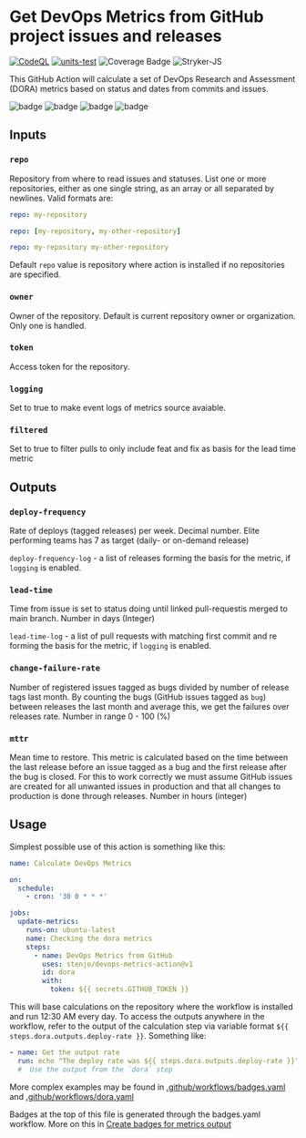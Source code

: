 # Get DevOps Metrics from GitHub project issues and releases

[![CodeQL](https://github.com/stenjo/devops-metrics-action/actions/workflows/codeql-analysis.yml/badge.svg)](https://github.com/stenjo/devops-metrics-action/actions/workflows/codeql-analysis.yml)
[![units-test](https://github.com/stenjo/devops-metrics-action/actions/workflows/test.yml/badge.svg)](https://github.com/stenjo/devops-metrics-action/actions/workflows/test.yml)
![Coverage Badge](https://img.shields.io/endpoint?url=https://gist.githubusercontent.com/stenjo/9ce1ad7d8e9db99796e782b244eefa4a/raw/devops_metrics__main.json)
![Stryker-JS](https://img.shields.io/endpoint?url=https://gist.githubusercontent.com/stenjo/9ce1ad7d8e9db99796e782b244eefa4a/raw/dora-stryker.json)

This GitHub Action will calculate a set of DevOps Research and Assessment (DORA)
metrics based on status and dates from commits and issues.

![badge](https://img.shields.io/endpoint?url=https://gist.githubusercontent.com/stenjo/ebb0efc5ab5afb32eae4d0cdc60d563a/raw/deploy-rate.json)
![badge](https://img.shields.io/endpoint?url=https://gist.githubusercontent.com/stenjo/ebb0efc5ab5afb32eae4d0cdc60d563a/raw/lead-time.json)
![badge](https://img.shields.io/endpoint?url=https://gist.githubusercontent.com/stenjo/ebb0efc5ab5afb32eae4d0cdc60d563a/raw/change-failure-rate.json)
![badge](https://img.shields.io/endpoint?url=https://gist.githubusercontent.com/stenjo/ebb0efc5ab5afb32eae4d0cdc60d563a/raw/mean-time-to-restore.json)

## Inputs

### `repo`

Repository from where to read issues and statuses. List one or more
repositories, either as one single string, as an array or all separated by
newlines. Valid formats are:

```yaml
repo: my-repository
```

```yaml
repo: [my-repository, my-other-repository]
```

```yaml
repo: my-repository my-other-repository
```

Default `repo` value is repository where action is installed
if no repositories are specified.

### `owner`

Owner of the repository. Default is current repository owner or organization.
Only one is handled.

### `token`

Access token for the repository.

### `logging`

Set to true to make event logs of metrics source avaiable.

### `filtered`

Set to true to filter pulls to only include feat and fix as basis for the lead
time metric

## Outputs

### `deploy-frequency`

Rate of deploys (tagged releases) per week. Decimal number. Elite performing
teams has 7 as target (daily- or on-demand release)

`deploy-frequency-log` - a list of releases forming the basis for the metric, if
`logging` is enabled.

### `lead-time`

Time from issue is set to status doing until linked pull-requestis merged to
main branch. Number in days (Integer)

`lead-time-log` - a list of pull requests with matching first commit and re
forming the basis for the metric, if `logging` is enabled.

### `change-failure-rate`

Number of registered issues tagged as bugs divided by number of release tags
last month. By counting the bugs (GitHub issues tagged as `bug`) between
releases the last month and average this, we get the failures over releases
rate. Number in range 0 - 100 (%)

### `mttr`

Mean time to restore. This metric is calculated based on the time between the
last release before an issue tagged as a bug and the first release after the bug
is closed. For this to work correctly we must assume GitHub issues are created
for all unwanted issues in production and that all changes to production is done
through releases. Number in hours (integer)

## Usage

Simplest possible use of this action is something like this:

```yaml
name: Calculate DevOps Metrics

on:
  schedule:
    - cron: '30 0 * * *'

jobs:
  update-metrics:
    runs-on: ubuntu-latest
    name: Checking the dora metrics
    steps:
      - name: DevOps Metrics from GitHub
        uses: stenjo/devops-metrics-action@v1
        id: dora
        with:
          token: ${{ secrets.GITHUB_TOKEN }}
```

This will base calculations on the repository where the
workflow is installed and run 12:30 AM every day. To
access the outputs anywhere in the workflow, refer to the
output of the calculation step via variable format
`${{ steps.dora.outputs.deploy-rate }}`. Something like:

```yaml
- name: Get the output rate
  run: echo "The deploy rate was ${{ steps.dora.outputs.deploy-rate }}"
  #  Use the output from the `dora` step
```

More complex examples may be found in
[.github/workflows/badges.yaml](https://github.com/stenjo/devops-metrics-action/blob/main/.github/workflows/badges.yaml)
and
[.github/workflows/dora.yaml](https://github.com/stenjo/devops-metrics-action/blob/main/.github/workflows/dora.yaml)

Badges at the top of this file is generated through the badges.yaml workflow.
More on this in [Create badges for metrics output](badges.md)
